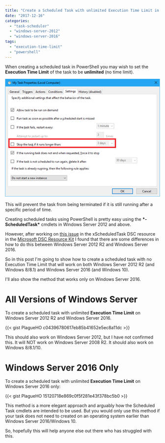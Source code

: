 ```yaml
---
title: "Create a Scheduled Task with unlimited Execution Time Limit in PowerShell"
date: "2017-12-16"
categories:
  - "task-scheduler"
  - "windows-server-2012"
  - "windows-server-2016"
tags:
  - "execution-time-limit"
  - "powershell"
---
```


When creating a scheduled task in PowerShell you may wish to set the **Execution Time Limit** of the task to be **unlimited** (no time limit).

![ss_scheduledtask_executiontimelimit](/images/ss_scheduledtask_executiontimelimit.png)

This will prevent the task from being terminated if it is still running after a specific period of time.

Creating scheduled tasks using PowerShell is pretty easy using the **\*-ScheduledTask\*** cmdlets in Windows Server 2012 and above.

However, after working on [this issue](https://github.com/PowerShell/xComputerManagement/issues/115) in the xScheduledTask DSC resource in the [Microsoft DSC Resource Kit](https://blogs.msdn.microsoft.com/powershell/tag/dsc-resource-kit/) I found that there are some differences in how to do this between Windows Server 2012 R2 and Windows Server 2016.

So in this post I'm going to show how to create a scheduled task with no Execution Time Limit that will work on both Windows Server 2012 R2 (and Windows 8/8.1) and Windows Server 2016 (and Windows 10).

I'll also show the method that works only on Windows Server 2016.

# All Versions of Windows Server

To create a scheduled task with unlimited **Execution Time Limit** on Windows Server 2012 R2 and Windows Server 2016.

{{< gist PlagueHO c04396780617eb85b41652e5ec8a11dc >}}

This should also work on Windows Server 2012, but I have not confirmed this. It will NOT work on Windows Server 2008 R2. It should also work on Windows 8/8.1/10.

# Windows Server 2016 Only

To create a scheduled task with unlimited **Execution Time Limit** on Windows Server 2016 only:

{{< gist PlagueHO 15120718e869c0f5f281e43f378bc5b0 >}}

This method is a more elegant approach and arguably how the Scheduled Task cmdlets are intended to be used. But you would only use this method if your task does not need to created on an operating system earlier than Windows Server 2016/Windows 10.

So, hopefully this will help anyone else out there who has struggled with this.

